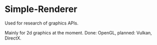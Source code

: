 # Simple-Renderer
Used for research of graphics APIs.

Mainly for 2d graphics at the moment. Done: OpenGL, planned: Vulkan, DirectX.
